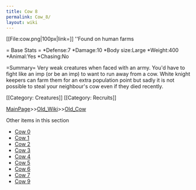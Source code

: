 ```yaml
---
title: Cow 8
permalink: Cow_8/
layout: wiki
---
```

[[File:cow.png|100px|link=]]
''Found on human farms

= Base Stats =
*Defense:7
*Damage:10
*Body size:Large
*Weight:400
*Animal:Yes
*Chasing:No

=Summary=
Very weak creatures when faced with an army. You'd have to fight like an imp (or be an imp) to want to run away from a cow.
White knight keepers can farm them for an extra population point but sadly it is not possible to steal your neighbour's cow even if they died recently.

[[Category: Creatures]]
[[Category: Recruits]]

[MainPage](/keeperrl_wiki/ "wikilink")>>[Old_Wiki](/keeperrl_wiki/Old_Wiki "wikilink")>>[Old_Cow](/keeperrl_wiki/Old_Cow "wikilink")

Other items in this section
-    [Cow 0](/keeperrl_wiki/Cow_0 "wikilink")
-    [Cow 1](/keeperrl_wiki/Cow_1 "wikilink")
-    [Cow 2](/keeperrl_wiki/Cow_2 "wikilink")
-    [Cow 3](/keeperrl_wiki/Cow_3 "wikilink")
-    [Cow 4](/keeperrl_wiki/Cow_4 "wikilink")
-    [Cow 5](/keeperrl_wiki/Cow_5 "wikilink")
-    [Cow 6](/keeperrl_wiki/Cow_6 "wikilink")
-    [Cow 7](/keeperrl_wiki/Cow_7 "wikilink")
-    [Cow 9](/keeperrl_wiki/Cow_9 "wikilink")
